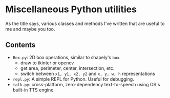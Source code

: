 # Miscellaneous Python utilities

As the title says, various classes and methods I've written that are useful to me and maybe you too.

## Contents
- `Box.py`: 2D box operations, similar to shapely's `box`.
  - draw to tkinter or opencv
  - get area, perimeter, center, intersection, etc.
  - switch between `x1, y1, x2, y2` and `x, y, w, h` representations
- `repl.py`: A simple REPL for Python. Useful for debugging.
- `talk.py`: cross-platform, zero-dependency text-to-speech using OS's built-in TTS engine.
